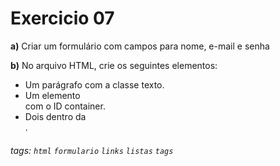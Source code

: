 # Exercicio 07

**a)** Criar um formulário com campos para nome, e-mail e senha

**b)** No arquivo HTML, crie os seguintes elementos: 

- Um parágrafo com a classe texto.
- Um elemento <div> com o ID container.
- Dois <span> dentro da <div>.

###### tags:  `html` `formulario`  `links` `listas` `tags`